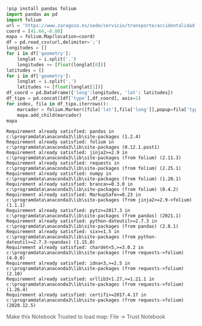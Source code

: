 ```python
!pip install pandas folium
import pandas as pd
import folium
url = 'https://www.zaragoza.es/sede/servicio/transporte/accidentalidad-trafico/accidente.csv?rows=20'
coord = [41.64,-0.88]
mapa = folium.Map(location=coord)
df = pd.read_csv(url,delimiter=';')
longitudes = []
for i in df['geometry']:
    longlat = i.split(',')
    longitudes += [float(longlat[0])]
latitudes = []
for i in df['geometry']:
    longlat = i.split(',')
    latitudes += [float(longlat[1])]
df_coord = pd.DataFrame({'long':longitudes, 'lat': latitudes})
df_tipo = pd.concat([df['type'],df_coord], axis=1)
for index, fila in df_tipo.iterrows():
    marcador = folium.Marker([fila['lat'],fila['long']],popup=fila['type'])
    mapa.add_child(marcador)
mapa
```

    Requirement already satisfied: pandas in c:\programdata\anaconda3\lib\site-packages (1.2.4)
    Requirement already satisfied: folium in c:\programdata\anaconda3\lib\site-packages (0.12.1.post1)
    Requirement already satisfied: jinja2>=2.9 in c:\programdata\anaconda3\lib\site-packages (from folium) (2.11.3)
    Requirement already satisfied: requests in c:\programdata\anaconda3\lib\site-packages (from folium) (2.25.1)
    Requirement already satisfied: numpy in c:\programdata\anaconda3\lib\site-packages (from folium) (1.20.1)
    Requirement already satisfied: branca>=0.3.0 in c:\programdata\anaconda3\lib\site-packages (from folium) (0.4.2)
    Requirement already satisfied: MarkupSafe>=0.23 in c:\programdata\anaconda3\lib\site-packages (from jinja2>=2.9->folium) (1.1.1)
    Requirement already satisfied: pytz>=2017.3 in c:\programdata\anaconda3\lib\site-packages (from pandas) (2021.1)
    Requirement already satisfied: python-dateutil>=2.7.3 in c:\programdata\anaconda3\lib\site-packages (from pandas) (2.8.1)
    Requirement already satisfied: six>=1.5 in c:\programdata\anaconda3\lib\site-packages (from python-dateutil>=2.7.3->pandas) (1.15.0)
    Requirement already satisfied: chardet<5,>=3.0.2 in c:\programdata\anaconda3\lib\site-packages (from requests->folium) (4.0.0)
    Requirement already satisfied: idna<3,>=2.5 in c:\programdata\anaconda3\lib\site-packages (from requests->folium) (2.10)
    Requirement already satisfied: urllib3<1.27,>=1.21.1 in c:\programdata\anaconda3\lib\site-packages (from requests->folium) (1.26.4)
    Requirement already satisfied: certifi>=2017.4.17 in c:\programdata\anaconda3\lib\site-packages (from requests->folium) (2020.12.5)
    




<div style="width:100%;"><div style="position:relative;width:100%;height:0;padding-bottom:60%;"><span style="color:#565656">Make this Notebook Trusted to load map: File -> Trust Notebook</span><iframe src="about:blank" style="position:absolute;width:100%;height:100%;left:0;top:0;border:none !important;" data-html=%3C%21DOCTYPE%20html%3E%0A%3Chead%3E%20%20%20%20%0A%20%20%20%20%3Cmeta%20http-equiv%3D%22content-type%22%20content%3D%22text/html%3B%20charset%3DUTF-8%22%20/%3E%0A%20%20%20%20%0A%20%20%20%20%20%20%20%20%3Cscript%3E%0A%20%20%20%20%20%20%20%20%20%20%20%20L_NO_TOUCH%20%3D%20false%3B%0A%20%20%20%20%20%20%20%20%20%20%20%20L_DISABLE_3D%20%3D%20false%3B%0A%20%20%20%20%20%20%20%20%3C/script%3E%0A%20%20%20%20%0A%20%20%20%20%3Cstyle%3Ehtml%2C%20body%20%7Bwidth%3A%20100%25%3Bheight%3A%20100%25%3Bmargin%3A%200%3Bpadding%3A%200%3B%7D%3C/style%3E%0A%20%20%20%20%3Cstyle%3E%23map%20%7Bposition%3Aabsolute%3Btop%3A0%3Bbottom%3A0%3Bright%3A0%3Bleft%3A0%3B%7D%3C/style%3E%0A%20%20%20%20%3Cscript%20src%3D%22https%3A//cdn.jsdelivr.net/npm/leaflet%401.6.0/dist/leaflet.js%22%3E%3C/script%3E%0A%20%20%20%20%3Cscript%20src%3D%22https%3A//code.jquery.com/jquery-1.12.4.min.js%22%3E%3C/script%3E%0A%20%20%20%20%3Cscript%20src%3D%22https%3A//maxcdn.bootstrapcdn.com/bootstrap/3.2.0/js/bootstrap.min.js%22%3E%3C/script%3E%0A%20%20%20%20%3Cscript%20src%3D%22https%3A//cdnjs.cloudflare.com/ajax/libs/Leaflet.awesome-markers/2.0.2/leaflet.awesome-markers.js%22%3E%3C/script%3E%0A%20%20%20%20%3Clink%20rel%3D%22stylesheet%22%20href%3D%22https%3A//cdn.jsdelivr.net/npm/leaflet%401.6.0/dist/leaflet.css%22/%3E%0A%20%20%20%20%3Clink%20rel%3D%22stylesheet%22%20href%3D%22https%3A//maxcdn.bootstrapcdn.com/bootstrap/3.2.0/css/bootstrap.min.css%22/%3E%0A%20%20%20%20%3Clink%20rel%3D%22stylesheet%22%20href%3D%22https%3A//maxcdn.bootstrapcdn.com/bootstrap/3.2.0/css/bootstrap-theme.min.css%22/%3E%0A%20%20%20%20%3Clink%20rel%3D%22stylesheet%22%20href%3D%22https%3A//maxcdn.bootstrapcdn.com/font-awesome/4.6.3/css/font-awesome.min.css%22/%3E%0A%20%20%20%20%3Clink%20rel%3D%22stylesheet%22%20href%3D%22https%3A//cdnjs.cloudflare.com/ajax/libs/Leaflet.awesome-markers/2.0.2/leaflet.awesome-markers.css%22/%3E%0A%20%20%20%20%3Clink%20rel%3D%22stylesheet%22%20href%3D%22https%3A//cdn.jsdelivr.net/gh/python-visualization/folium/folium/templates/leaflet.awesome.rotate.min.css%22/%3E%0A%20%20%20%20%0A%20%20%20%20%20%20%20%20%20%20%20%20%3Cmeta%20name%3D%22viewport%22%20content%3D%22width%3Ddevice-width%2C%0A%20%20%20%20%20%20%20%20%20%20%20%20%20%20%20%20initial-scale%3D1.0%2C%20maximum-scale%3D1.0%2C%20user-scalable%3Dno%22%20/%3E%0A%20%20%20%20%20%20%20%20%20%20%20%20%3Cstyle%3E%0A%20%20%20%20%20%20%20%20%20%20%20%20%20%20%20%20%23map_91e848922f634af7a40188db5fa50bf7%20%7B%0A%20%20%20%20%20%20%20%20%20%20%20%20%20%20%20%20%20%20%20%20position%3A%20relative%3B%0A%20%20%20%20%20%20%20%20%20%20%20%20%20%20%20%20%20%20%20%20width%3A%20100.0%25%3B%0A%20%20%20%20%20%20%20%20%20%20%20%20%20%20%20%20%20%20%20%20height%3A%20100.0%25%3B%0A%20%20%20%20%20%20%20%20%20%20%20%20%20%20%20%20%20%20%20%20left%3A%200.0%25%3B%0A%20%20%20%20%20%20%20%20%20%20%20%20%20%20%20%20%20%20%20%20top%3A%200.0%25%3B%0A%20%20%20%20%20%20%20%20%20%20%20%20%20%20%20%20%7D%0A%20%20%20%20%20%20%20%20%20%20%20%20%3C/style%3E%0A%20%20%20%20%20%20%20%20%0A%3C/head%3E%0A%3Cbody%3E%20%20%20%20%0A%20%20%20%20%0A%20%20%20%20%20%20%20%20%20%20%20%20%3Cdiv%20class%3D%22folium-map%22%20id%3D%22map_91e848922f634af7a40188db5fa50bf7%22%20%3E%3C/div%3E%0A%20%20%20%20%20%20%20%20%0A%3C/body%3E%0A%3Cscript%3E%20%20%20%20%0A%20%20%20%20%0A%20%20%20%20%20%20%20%20%20%20%20%20var%20map_91e848922f634af7a40188db5fa50bf7%20%3D%20L.map%28%0A%20%20%20%20%20%20%20%20%20%20%20%20%20%20%20%20%22map_91e848922f634af7a40188db5fa50bf7%22%2C%0A%20%20%20%20%20%20%20%20%20%20%20%20%20%20%20%20%7B%0A%20%20%20%20%20%20%20%20%20%20%20%20%20%20%20%20%20%20%20%20center%3A%20%5B41.64%2C%20-0.88%5D%2C%0A%20%20%20%20%20%20%20%20%20%20%20%20%20%20%20%20%20%20%20%20crs%3A%20L.CRS.EPSG3857%2C%0A%20%20%20%20%20%20%20%20%20%20%20%20%20%20%20%20%20%20%20%20zoom%3A%2010%2C%0A%20%20%20%20%20%20%20%20%20%20%20%20%20%20%20%20%20%20%20%20zoomControl%3A%20true%2C%0A%20%20%20%20%20%20%20%20%20%20%20%20%20%20%20%20%20%20%20%20preferCanvas%3A%20false%2C%0A%20%20%20%20%20%20%20%20%20%20%20%20%20%20%20%20%7D%0A%20%20%20%20%20%20%20%20%20%20%20%20%29%3B%0A%0A%20%20%20%20%20%20%20%20%20%20%20%20%0A%0A%20%20%20%20%20%20%20%20%0A%20%20%20%20%0A%20%20%20%20%20%20%20%20%20%20%20%20var%20tile_layer_f54efdfd838d4fe7a84e45ddfca22792%20%3D%20L.tileLayer%28%0A%20%20%20%20%20%20%20%20%20%20%20%20%20%20%20%20%22https%3A//%7Bs%7D.tile.openstreetmap.org/%7Bz%7D/%7Bx%7D/%7By%7D.png%22%2C%0A%20%20%20%20%20%20%20%20%20%20%20%20%20%20%20%20%7B%22attribution%22%3A%20%22Data%20by%20%5Cu0026copy%3B%20%5Cu003ca%20href%3D%5C%22http%3A//openstreetmap.org%5C%22%5Cu003eOpenStreetMap%5Cu003c/a%5Cu003e%2C%20under%20%5Cu003ca%20href%3D%5C%22http%3A//www.openstreetmap.org/copyright%5C%22%5Cu003eODbL%5Cu003c/a%5Cu003e.%22%2C%20%22detectRetina%22%3A%20false%2C%20%22maxNativeZoom%22%3A%2018%2C%20%22maxZoom%22%3A%2018%2C%20%22minZoom%22%3A%200%2C%20%22noWrap%22%3A%20false%2C%20%22opacity%22%3A%201%2C%20%22subdomains%22%3A%20%22abc%22%2C%20%22tms%22%3A%20false%7D%0A%20%20%20%20%20%20%20%20%20%20%20%20%29.addTo%28map_91e848922f634af7a40188db5fa50bf7%29%3B%0A%20%20%20%20%20%20%20%20%0A%20%20%20%20%0A%20%20%20%20%20%20%20%20%20%20%20%20var%20marker_e5633402616b4698abfb38c65595ad59%20%3D%20L.marker%28%0A%20%20%20%20%20%20%20%20%20%20%20%20%20%20%20%20%5B41.649027473051156%2C%20-0.8818527060979306%5D%2C%0A%20%20%20%20%20%20%20%20%20%20%20%20%20%20%20%20%7B%7D%0A%20%20%20%20%20%20%20%20%20%20%20%20%29.addTo%28map_91e848922f634af7a40188db5fa50bf7%29%3B%0A%20%20%20%20%20%20%20%20%0A%20%20%20%20%0A%20%20%20%20%20%20%20%20var%20popup_47ebbf869d514b949b06c44a34498d9a%20%3D%20L.popup%28%7B%22maxWidth%22%3A%20%22100%25%22%7D%29%3B%0A%0A%20%20%20%20%20%20%20%20%0A%20%20%20%20%20%20%20%20%20%20%20%20var%20html_54efefda17914643b4fe60ab02b624f6%20%3D%20%24%28%60%3Cdiv%20id%3D%22html_54efefda17914643b4fe60ab02b624f6%22%20style%3D%22width%3A%20100.0%25%3B%20height%3A%20100.0%25%3B%22%3ESALIDA%20CALZADA%3C/div%3E%60%29%5B0%5D%3B%0A%20%20%20%20%20%20%20%20%20%20%20%20popup_47ebbf869d514b949b06c44a34498d9a.setContent%28html_54efefda17914643b4fe60ab02b624f6%29%3B%0A%20%20%20%20%20%20%20%20%0A%0A%20%20%20%20%20%20%20%20marker_e5633402616b4698abfb38c65595ad59.bindPopup%28popup_47ebbf869d514b949b06c44a34498d9a%29%0A%20%20%20%20%20%20%20%20%3B%0A%0A%20%20%20%20%20%20%20%20%0A%20%20%20%20%0A%20%20%20%20%0A%20%20%20%20%20%20%20%20%20%20%20%20var%20marker_e951f181d96149d49595eceba583b9a3%20%3D%20L.marker%28%0A%20%20%20%20%20%20%20%20%20%20%20%20%20%20%20%20%5B41.661585829868585%2C%20-0.8645810716721081%5D%2C%0A%20%20%20%20%20%20%20%20%20%20%20%20%20%20%20%20%7B%7D%0A%20%20%20%20%20%20%20%20%20%20%20%20%29.addTo%28map_91e848922f634af7a40188db5fa50bf7%29%3B%0A%20%20%20%20%20%20%20%20%0A%20%20%20%20%0A%20%20%20%20%20%20%20%20var%20popup_58f2024273094e29addcd453d8d4b5ae%20%3D%20L.popup%28%7B%22maxWidth%22%3A%20%22100%25%22%7D%29%3B%0A%0A%20%20%20%20%20%20%20%20%0A%20%20%20%20%20%20%20%20%20%20%20%20var%20html_79d0d96a6e1043db9eaefbbf44708000%20%3D%20%24%28%60%3Cdiv%20id%3D%22html_79d0d96a6e1043db9eaefbbf44708000%22%20style%3D%22width%3A%20100.0%25%3B%20height%3A%20100.0%25%3B%22%3ECOLISI%C3%93N%20ALCANCE%3C/div%3E%60%29%5B0%5D%3B%0A%20%20%20%20%20%20%20%20%20%20%20%20popup_58f2024273094e29addcd453d8d4b5ae.setContent%28html_79d0d96a6e1043db9eaefbbf44708000%29%3B%0A%20%20%20%20%20%20%20%20%0A%0A%20%20%20%20%20%20%20%20marker_e951f181d96149d49595eceba583b9a3.bindPopup%28popup_58f2024273094e29addcd453d8d4b5ae%29%0A%20%20%20%20%20%20%20%20%3B%0A%0A%20%20%20%20%20%20%20%20%0A%20%20%20%20%0A%20%20%20%20%0A%20%20%20%20%20%20%20%20%20%20%20%20var%20marker_b6fd02f6285a471199fc725669a80e08%20%3D%20L.marker%28%0A%20%20%20%20%20%20%20%20%20%20%20%20%20%20%20%20%5B41.666992622958105%2C%20-0.887776415002892%5D%2C%0A%20%20%20%20%20%20%20%20%20%20%20%20%20%20%20%20%7B%7D%0A%20%20%20%20%20%20%20%20%20%20%20%20%29.addTo%28map_91e848922f634af7a40188db5fa50bf7%29%3B%0A%20%20%20%20%20%20%20%20%0A%20%20%20%20%0A%20%20%20%20%20%20%20%20var%20popup_53b3df04b968424aa2bc4ef13f68f7ad%20%3D%20L.popup%28%7B%22maxWidth%22%3A%20%22100%25%22%7D%29%3B%0A%0A%20%20%20%20%20%20%20%20%0A%20%20%20%20%20%20%20%20%20%20%20%20var%20html_ef678632aadf4cfe88611359c2c5d3d9%20%3D%20%24%28%60%3Cdiv%20id%3D%22html_ef678632aadf4cfe88611359c2c5d3d9%22%20style%3D%22width%3A%20100.0%25%3B%20height%3A%20100.0%25%3B%22%3ECOLISI%C3%93N%20ALCANCE%3C/div%3E%60%29%5B0%5D%3B%0A%20%20%20%20%20%20%20%20%20%20%20%20popup_53b3df04b968424aa2bc4ef13f68f7ad.setContent%28html_ef678632aadf4cfe88611359c2c5d3d9%29%3B%0A%20%20%20%20%20%20%20%20%0A%0A%20%20%20%20%20%20%20%20marker_b6fd02f6285a471199fc725669a80e08.bindPopup%28popup_53b3df04b968424aa2bc4ef13f68f7ad%29%0A%20%20%20%20%20%20%20%20%3B%0A%0A%20%20%20%20%20%20%20%20%0A%20%20%20%20%0A%20%20%20%20%0A%20%20%20%20%20%20%20%20%20%20%20%20var%20marker_b17dec21ff634c348925061e8a2e650e%20%3D%20L.marker%28%0A%20%20%20%20%20%20%20%20%20%20%20%20%20%20%20%20%5B41.62957498750602%2C%20-0.8825260453930127%5D%2C%0A%20%20%20%20%20%20%20%20%20%20%20%20%20%20%20%20%7B%7D%0A%20%20%20%20%20%20%20%20%20%20%20%20%29.addTo%28map_91e848922f634af7a40188db5fa50bf7%29%3B%0A%20%20%20%20%20%20%20%20%0A%20%20%20%20%0A%20%20%20%20%20%20%20%20var%20popup_f00a8cc9cb3b45a9a3b884064fce35d3%20%3D%20L.popup%28%7B%22maxWidth%22%3A%20%22100%25%22%7D%29%3B%0A%0A%20%20%20%20%20%20%20%20%0A%20%20%20%20%20%20%20%20%20%20%20%20var%20html_f3e55bcf8a5d4569a47be9c31361988b%20%3D%20%24%28%60%3Cdiv%20id%3D%22html_f3e55bcf8a5d4569a47be9c31361988b%22%20style%3D%22width%3A%20100.0%25%3B%20height%3A%20100.0%25%3B%22%3ECOLIS%20FRONTOLATERAL%3C/div%3E%60%29%5B0%5D%3B%0A%20%20%20%20%20%20%20%20%20%20%20%20popup_f00a8cc9cb3b45a9a3b884064fce35d3.setContent%28html_f3e55bcf8a5d4569a47be9c31361988b%29%3B%0A%20%20%20%20%20%20%20%20%0A%0A%20%20%20%20%20%20%20%20marker_b17dec21ff634c348925061e8a2e650e.bindPopup%28popup_f00a8cc9cb3b45a9a3b884064fce35d3%29%0A%20%20%20%20%20%20%20%20%3B%0A%0A%20%20%20%20%20%20%20%20%0A%20%20%20%20%0A%20%20%20%20%0A%20%20%20%20%20%20%20%20%20%20%20%20var%20marker_7081a445e2974abea4562637bd5d827d%20%3D%20L.marker%28%0A%20%20%20%20%20%20%20%20%20%20%20%20%20%20%20%20%5B41.6562121210704%2C%20-0.908314757720389%5D%2C%0A%20%20%20%20%20%20%20%20%20%20%20%20%20%20%20%20%7B%7D%0A%20%20%20%20%20%20%20%20%20%20%20%20%29.addTo%28map_91e848922f634af7a40188db5fa50bf7%29%3B%0A%20%20%20%20%20%20%20%20%0A%20%20%20%20%0A%20%20%20%20%20%20%20%20var%20popup_2ff38ccca5d141b8849ef907249e3841%20%3D%20L.popup%28%7B%22maxWidth%22%3A%20%22100%25%22%7D%29%3B%0A%0A%20%20%20%20%20%20%20%20%0A%20%20%20%20%20%20%20%20%20%20%20%20var%20html_2a329beef220437996191d84a71c12f4%20%3D%20%24%28%60%3Cdiv%20id%3D%22html_2a329beef220437996191d84a71c12f4%22%20style%3D%22width%3A%20100.0%25%3B%20height%3A%20100.0%25%3B%22%3ESALIDA%20CALZADA%3C/div%3E%60%29%5B0%5D%3B%0A%20%20%20%20%20%20%20%20%20%20%20%20popup_2ff38ccca5d141b8849ef907249e3841.setContent%28html_2a329beef220437996191d84a71c12f4%29%3B%0A%20%20%20%20%20%20%20%20%0A%0A%20%20%20%20%20%20%20%20marker_7081a445e2974abea4562637bd5d827d.bindPopup%28popup_2ff38ccca5d141b8849ef907249e3841%29%0A%20%20%20%20%20%20%20%20%3B%0A%0A%20%20%20%20%20%20%20%20%0A%20%20%20%20%0A%20%20%20%20%0A%20%20%20%20%20%20%20%20%20%20%20%20var%20marker_6dba2d660c684d3eb81055e470173b17%20%3D%20L.marker%28%0A%20%20%20%20%20%20%20%20%20%20%20%20%20%20%20%20%5B41.65949772773082%2C%20-0.8691088511672924%5D%2C%0A%20%20%20%20%20%20%20%20%20%20%20%20%20%20%20%20%7B%7D%0A%20%20%20%20%20%20%20%20%20%20%20%20%29.addTo%28map_91e848922f634af7a40188db5fa50bf7%29%3B%0A%20%20%20%20%20%20%20%20%0A%20%20%20%20%0A%20%20%20%20%20%20%20%20var%20popup_369d862f075147eda8458c2a04f284ab%20%3D%20L.popup%28%7B%22maxWidth%22%3A%20%22100%25%22%7D%29%3B%0A%0A%20%20%20%20%20%20%20%20%0A%20%20%20%20%20%20%20%20%20%20%20%20var%20html_179ed2bfaa864b16ab97b197107bf90e%20%3D%20%24%28%60%3Cdiv%20id%3D%22html_179ed2bfaa864b16ab97b197107bf90e%22%20style%3D%22width%3A%20100.0%25%3B%20height%3A%20100.0%25%3B%22%3EOTRAS%3C/div%3E%60%29%5B0%5D%3B%0A%20%20%20%20%20%20%20%20%20%20%20%20popup_369d862f075147eda8458c2a04f284ab.setContent%28html_179ed2bfaa864b16ab97b197107bf90e%29%3B%0A%20%20%20%20%20%20%20%20%0A%0A%20%20%20%20%20%20%20%20marker_6dba2d660c684d3eb81055e470173b17.bindPopup%28popup_369d862f075147eda8458c2a04f284ab%29%0A%20%20%20%20%20%20%20%20%3B%0A%0A%20%20%20%20%20%20%20%20%0A%20%20%20%20%0A%20%20%20%20%0A%20%20%20%20%20%20%20%20%20%20%20%20var%20marker_9ba8423e86844bce9cfd8c3a8cb284de%20%3D%20L.marker%28%0A%20%20%20%20%20%20%20%20%20%20%20%20%20%20%20%20%5B41.633353667694024%2C%20-0.8880337913721866%5D%2C%0A%20%20%20%20%20%20%20%20%20%20%20%20%20%20%20%20%7B%7D%0A%20%20%20%20%20%20%20%20%20%20%20%20%29.addTo%28map_91e848922f634af7a40188db5fa50bf7%29%3B%0A%20%20%20%20%20%20%20%20%0A%20%20%20%20%0A%20%20%20%20%20%20%20%20var%20popup_f68aa7591f2c4b239c0438447ce1e621%20%3D%20L.popup%28%7B%22maxWidth%22%3A%20%22100%25%22%7D%29%3B%0A%0A%20%20%20%20%20%20%20%20%0A%20%20%20%20%20%20%20%20%20%20%20%20var%20html_a894b9e49645403983cf8bfac1347ef4%20%3D%20%24%28%60%3Cdiv%20id%3D%22html_a894b9e49645403983cf8bfac1347ef4%22%20style%3D%22width%3A%20100.0%25%3B%20height%3A%20100.0%25%3B%22%3EATROPELLO%3C/div%3E%60%29%5B0%5D%3B%0A%20%20%20%20%20%20%20%20%20%20%20%20popup_f68aa7591f2c4b239c0438447ce1e621.setContent%28html_a894b9e49645403983cf8bfac1347ef4%29%3B%0A%20%20%20%20%20%20%20%20%0A%0A%20%20%20%20%20%20%20%20marker_9ba8423e86844bce9cfd8c3a8cb284de.bindPopup%28popup_f68aa7591f2c4b239c0438447ce1e621%29%0A%20%20%20%20%20%20%20%20%3B%0A%0A%20%20%20%20%20%20%20%20%0A%20%20%20%20%0A%20%20%20%20%0A%20%20%20%20%20%20%20%20%20%20%20%20var%20marker_0ae9c4a4fa2d4bd9986be257f1287ad7%20%3D%20L.marker%28%0A%20%20%20%20%20%20%20%20%20%20%20%20%20%20%20%20%5B41.6390382112928%2C%20-0.8708838775078237%5D%2C%0A%20%20%20%20%20%20%20%20%20%20%20%20%20%20%20%20%7B%7D%0A%20%20%20%20%20%20%20%20%20%20%20%20%29.addTo%28map_91e848922f634af7a40188db5fa50bf7%29%3B%0A%20%20%20%20%20%20%20%20%0A%20%20%20%20%0A%20%20%20%20%20%20%20%20var%20popup_c968cb4bc25c4a88afa036fd0ca84baf%20%3D%20L.popup%28%7B%22maxWidth%22%3A%20%22100%25%22%7D%29%3B%0A%0A%20%20%20%20%20%20%20%20%0A%20%20%20%20%20%20%20%20%20%20%20%20var%20html_22ae308b069e41cf87b9db60af447c55%20%3D%20%24%28%60%3Cdiv%20id%3D%22html_22ae308b069e41cf87b9db60af447c55%22%20style%3D%22width%3A%20100.0%25%3B%20height%3A%20100.0%25%3B%22%3ECAIDA%20SOBRE%20CALZADA%3C/div%3E%60%29%5B0%5D%3B%0A%20%20%20%20%20%20%20%20%20%20%20%20popup_c968cb4bc25c4a88afa036fd0ca84baf.setContent%28html_22ae308b069e41cf87b9db60af447c55%29%3B%0A%20%20%20%20%20%20%20%20%0A%0A%20%20%20%20%20%20%20%20marker_0ae9c4a4fa2d4bd9986be257f1287ad7.bindPopup%28popup_c968cb4bc25c4a88afa036fd0ca84baf%29%0A%20%20%20%20%20%20%20%20%3B%0A%0A%20%20%20%20%20%20%20%20%0A%20%20%20%20%0A%20%20%20%20%0A%20%20%20%20%20%20%20%20%20%20%20%20var%20marker_e4a12a719cb94dc9a9277a7d13901c17%20%3D%20L.marker%28%0A%20%20%20%20%20%20%20%20%20%20%20%20%20%20%20%20%5B41.64083344974765%2C%20-0.8970649943808023%5D%2C%0A%20%20%20%20%20%20%20%20%20%20%20%20%20%20%20%20%7B%7D%0A%20%20%20%20%20%20%20%20%20%20%20%20%29.addTo%28map_91e848922f634af7a40188db5fa50bf7%29%3B%0A%20%20%20%20%20%20%20%20%0A%20%20%20%20%0A%20%20%20%20%20%20%20%20var%20popup_b885138349524ad99db069a473f40e30%20%3D%20L.popup%28%7B%22maxWidth%22%3A%20%22100%25%22%7D%29%3B%0A%0A%20%20%20%20%20%20%20%20%0A%20%20%20%20%20%20%20%20%20%20%20%20var%20html_b6482c3a199d47edbbdb976053b37054%20%3D%20%24%28%60%3Cdiv%20id%3D%22html_b6482c3a199d47edbbdb976053b37054%22%20style%3D%22width%3A%20100.0%25%3B%20height%3A%20100.0%25%3B%22%3ECOLIS.%20MARCHA%20ATR%C3%81S%3C/div%3E%60%29%5B0%5D%3B%0A%20%20%20%20%20%20%20%20%20%20%20%20popup_b885138349524ad99db069a473f40e30.setContent%28html_b6482c3a199d47edbbdb976053b37054%29%3B%0A%20%20%20%20%20%20%20%20%0A%0A%20%20%20%20%20%20%20%20marker_e4a12a719cb94dc9a9277a7d13901c17.bindPopup%28popup_b885138349524ad99db069a473f40e30%29%0A%20%20%20%20%20%20%20%20%3B%0A%0A%20%20%20%20%20%20%20%20%0A%20%20%20%20%0A%20%20%20%20%0A%20%20%20%20%20%20%20%20%20%20%20%20var%20marker_fe8094c58daa41aeb91d787ecfc00cb6%20%3D%20L.marker%28%0A%20%20%20%20%20%20%20%20%20%20%20%20%20%20%20%20%5B41.64904657717317%2C%20-0.8718525605769747%5D%2C%0A%20%20%20%20%20%20%20%20%20%20%20%20%20%20%20%20%7B%7D%0A%20%20%20%20%20%20%20%20%20%20%20%20%29.addTo%28map_91e848922f634af7a40188db5fa50bf7%29%3B%0A%20%20%20%20%20%20%20%20%0A%20%20%20%20%0A%20%20%20%20%20%20%20%20var%20popup_82c85a83ec134e5fb06013506dd31c6f%20%3D%20L.popup%28%7B%22maxWidth%22%3A%20%22100%25%22%7D%29%3B%0A%0A%20%20%20%20%20%20%20%20%0A%20%20%20%20%20%20%20%20%20%20%20%20var%20html_349ef5d91e8f40848c5594800217deac%20%3D%20%24%28%60%3Cdiv%20id%3D%22html_349ef5d91e8f40848c5594800217deac%22%20style%3D%22width%3A%20100.0%25%3B%20height%3A%20100.0%25%3B%22%3ECOLISI%C3%93N%20LATERAL%3C/div%3E%60%29%5B0%5D%3B%0A%20%20%20%20%20%20%20%20%20%20%20%20popup_82c85a83ec134e5fb06013506dd31c6f.setContent%28html_349ef5d91e8f40848c5594800217deac%29%3B%0A%20%20%20%20%20%20%20%20%0A%0A%20%20%20%20%20%20%20%20marker_fe8094c58daa41aeb91d787ecfc00cb6.bindPopup%28popup_82c85a83ec134e5fb06013506dd31c6f%29%0A%20%20%20%20%20%20%20%20%3B%0A%0A%20%20%20%20%20%20%20%20%0A%20%20%20%20%0A%20%20%20%20%0A%20%20%20%20%20%20%20%20%20%20%20%20var%20marker_1b454118210e41a38112ba60d95704cd%20%3D%20L.marker%28%0A%20%20%20%20%20%20%20%20%20%20%20%20%20%20%20%20%5B41.64322365075108%2C%20-0.8964627561577849%5D%2C%0A%20%20%20%20%20%20%20%20%20%20%20%20%20%20%20%20%7B%7D%0A%20%20%20%20%20%20%20%20%20%20%20%20%29.addTo%28map_91e848922f634af7a40188db5fa50bf7%29%3B%0A%20%20%20%20%20%20%20%20%0A%20%20%20%20%0A%20%20%20%20%20%20%20%20var%20popup_760c8e3a04eb49f1aab8045ad0fa28dc%20%3D%20L.popup%28%7B%22maxWidth%22%3A%20%22100%25%22%7D%29%3B%0A%0A%20%20%20%20%20%20%20%20%0A%20%20%20%20%20%20%20%20%20%20%20%20var%20html_6da6488da2ec4ed98ff7ff50a0add431%20%3D%20%24%28%60%3Cdiv%20id%3D%22html_6da6488da2ec4ed98ff7ff50a0add431%22%20style%3D%22width%3A%20100.0%25%3B%20height%3A%20100.0%25%3B%22%3EOTRAS%3C/div%3E%60%29%5B0%5D%3B%0A%20%20%20%20%20%20%20%20%20%20%20%20popup_760c8e3a04eb49f1aab8045ad0fa28dc.setContent%28html_6da6488da2ec4ed98ff7ff50a0add431%29%3B%0A%20%20%20%20%20%20%20%20%0A%0A%20%20%20%20%20%20%20%20marker_1b454118210e41a38112ba60d95704cd.bindPopup%28popup_760c8e3a04eb49f1aab8045ad0fa28dc%29%0A%20%20%20%20%20%20%20%20%3B%0A%0A%20%20%20%20%20%20%20%20%0A%20%20%20%20%0A%20%20%20%20%0A%20%20%20%20%20%20%20%20%20%20%20%20var%20marker_2982b7780ec749328691a85326826376%20%3D%20L.marker%28%0A%20%20%20%20%20%20%20%20%20%20%20%20%20%20%20%20%5B41.68753087470739%2C%20-0.8778095796207178%5D%2C%0A%20%20%20%20%20%20%20%20%20%20%20%20%20%20%20%20%7B%7D%0A%20%20%20%20%20%20%20%20%20%20%20%20%29.addTo%28map_91e848922f634af7a40188db5fa50bf7%29%3B%0A%20%20%20%20%20%20%20%20%0A%20%20%20%20%0A%20%20%20%20%20%20%20%20var%20popup_b6bb06af6cb2488f94ae0f8dc7bfa476%20%3D%20L.popup%28%7B%22maxWidth%22%3A%20%22100%25%22%7D%29%3B%0A%0A%20%20%20%20%20%20%20%20%0A%20%20%20%20%20%20%20%20%20%20%20%20var%20html_ee6fdbc4fdd840b48aa2522b6259671f%20%3D%20%24%28%60%3Cdiv%20id%3D%22html_ee6fdbc4fdd840b48aa2522b6259671f%22%20style%3D%22width%3A%20100.0%25%3B%20height%3A%20100.0%25%3B%22%3ECOLISI%C3%93N%20ALCANCE%3C/div%3E%60%29%5B0%5D%3B%0A%20%20%20%20%20%20%20%20%20%20%20%20popup_b6bb06af6cb2488f94ae0f8dc7bfa476.setContent%28html_ee6fdbc4fdd840b48aa2522b6259671f%29%3B%0A%20%20%20%20%20%20%20%20%0A%0A%20%20%20%20%20%20%20%20marker_2982b7780ec749328691a85326826376.bindPopup%28popup_b6bb06af6cb2488f94ae0f8dc7bfa476%29%0A%20%20%20%20%20%20%20%20%3B%0A%0A%20%20%20%20%20%20%20%20%0A%20%20%20%20%0A%20%20%20%20%0A%20%20%20%20%20%20%20%20%20%20%20%20var%20marker_7a7a5ae8f616480a9d4d3ccef0ae0ab3%20%3D%20L.marker%28%0A%20%20%20%20%20%20%20%20%20%20%20%20%20%20%20%20%5B41.661646612715046%2C%20-0.8812157329722801%5D%2C%0A%20%20%20%20%20%20%20%20%20%20%20%20%20%20%20%20%7B%7D%0A%20%20%20%20%20%20%20%20%20%20%20%20%29.addTo%28map_91e848922f634af7a40188db5fa50bf7%29%3B%0A%20%20%20%20%20%20%20%20%0A%20%20%20%20%0A%20%20%20%20%20%20%20%20var%20popup_1b651eb4f73d415e8741041cd191c374%20%3D%20L.popup%28%7B%22maxWidth%22%3A%20%22100%25%22%7D%29%3B%0A%0A%20%20%20%20%20%20%20%20%0A%20%20%20%20%20%20%20%20%20%20%20%20var%20html_25faedbd2e3c4a3c83aa0dfa8ea0a9f6%20%3D%20%24%28%60%3Cdiv%20id%3D%22html_25faedbd2e3c4a3c83aa0dfa8ea0a9f6%22%20style%3D%22width%3A%20100.0%25%3B%20height%3A%20100.0%25%3B%22%3ESALIDA%20CALZADA%3C/div%3E%60%29%5B0%5D%3B%0A%20%20%20%20%20%20%20%20%20%20%20%20popup_1b651eb4f73d415e8741041cd191c374.setContent%28html_25faedbd2e3c4a3c83aa0dfa8ea0a9f6%29%3B%0A%20%20%20%20%20%20%20%20%0A%0A%20%20%20%20%20%20%20%20marker_7a7a5ae8f616480a9d4d3ccef0ae0ab3.bindPopup%28popup_1b651eb4f73d415e8741041cd191c374%29%0A%20%20%20%20%20%20%20%20%3B%0A%0A%20%20%20%20%20%20%20%20%0A%20%20%20%20%0A%20%20%20%20%0A%20%20%20%20%20%20%20%20%20%20%20%20var%20marker_0e00b61d2136473c93a6205adcc1ed0f%20%3D%20L.marker%28%0A%20%20%20%20%20%20%20%20%20%20%20%20%20%20%20%20%5B41.6454384961757%2C%20-0.8762000299022707%5D%2C%0A%20%20%20%20%20%20%20%20%20%20%20%20%20%20%20%20%7B%7D%0A%20%20%20%20%20%20%20%20%20%20%20%20%29.addTo%28map_91e848922f634af7a40188db5fa50bf7%29%3B%0A%20%20%20%20%20%20%20%20%0A%20%20%20%20%0A%20%20%20%20%20%20%20%20var%20popup_210d3b1bfb0e4ae6800e84a5276dbda1%20%3D%20L.popup%28%7B%22maxWidth%22%3A%20%22100%25%22%7D%29%3B%0A%0A%20%20%20%20%20%20%20%20%0A%20%20%20%20%20%20%20%20%20%20%20%20var%20html_0e3f3635ed82445c92263b0b57c0192e%20%3D%20%24%28%60%3Cdiv%20id%3D%22html_0e3f3635ed82445c92263b0b57c0192e%22%20style%3D%22width%3A%20100.0%25%3B%20height%3A%20100.0%25%3B%22%3ECOLISI%C3%93N%20ALCANCE%3C/div%3E%60%29%5B0%5D%3B%0A%20%20%20%20%20%20%20%20%20%20%20%20popup_210d3b1bfb0e4ae6800e84a5276dbda1.setContent%28html_0e3f3635ed82445c92263b0b57c0192e%29%3B%0A%20%20%20%20%20%20%20%20%0A%0A%20%20%20%20%20%20%20%20marker_0e00b61d2136473c93a6205adcc1ed0f.bindPopup%28popup_210d3b1bfb0e4ae6800e84a5276dbda1%29%0A%20%20%20%20%20%20%20%20%3B%0A%0A%20%20%20%20%20%20%20%20%0A%20%20%20%20%0A%20%20%20%20%0A%20%20%20%20%20%20%20%20%20%20%20%20var%20marker_7be5094e82714098ad752c5bd308e43e%20%3D%20L.marker%28%0A%20%20%20%20%20%20%20%20%20%20%20%20%20%20%20%20%5B41.65543768899759%2C%20-0.9089013552408617%5D%2C%0A%20%20%20%20%20%20%20%20%20%20%20%20%20%20%20%20%7B%7D%0A%20%20%20%20%20%20%20%20%20%20%20%20%29.addTo%28map_91e848922f634af7a40188db5fa50bf7%29%3B%0A%20%20%20%20%20%20%20%20%0A%20%20%20%20%0A%20%20%20%20%20%20%20%20var%20popup_d69034adab2e472f91c1eb1006aad220%20%3D%20L.popup%28%7B%22maxWidth%22%3A%20%22100%25%22%7D%29%3B%0A%0A%20%20%20%20%20%20%20%20%0A%20%20%20%20%20%20%20%20%20%20%20%20var%20html_005d4c8ec5634865ad40cab556cc15d1%20%3D%20%24%28%60%3Cdiv%20id%3D%22html_005d4c8ec5634865ad40cab556cc15d1%22%20style%3D%22width%3A%20100.0%25%3B%20height%3A%20100.0%25%3B%22%3EATROPELLO%3C/div%3E%60%29%5B0%5D%3B%0A%20%20%20%20%20%20%20%20%20%20%20%20popup_d69034adab2e472f91c1eb1006aad220.setContent%28html_005d4c8ec5634865ad40cab556cc15d1%29%3B%0A%20%20%20%20%20%20%20%20%0A%0A%20%20%20%20%20%20%20%20marker_7be5094e82714098ad752c5bd308e43e.bindPopup%28popup_d69034adab2e472f91c1eb1006aad220%29%0A%20%20%20%20%20%20%20%20%3B%0A%0A%20%20%20%20%20%20%20%20%0A%20%20%20%20%0A%20%20%20%20%0A%20%20%20%20%20%20%20%20%20%20%20%20var%20marker_9d74eddddfcd431484aefe735db2b6b7%20%3D%20L.marker%28%0A%20%20%20%20%20%20%20%20%20%20%20%20%20%20%20%20%5B41.65180346604993%2C%20-0.9004729973337304%5D%2C%0A%20%20%20%20%20%20%20%20%20%20%20%20%20%20%20%20%7B%7D%0A%20%20%20%20%20%20%20%20%20%20%20%20%29.addTo%28map_91e848922f634af7a40188db5fa50bf7%29%3B%0A%20%20%20%20%20%20%20%20%0A%20%20%20%20%0A%20%20%20%20%20%20%20%20var%20popup_e3edecd4caf54fe2afad7fab7ad2a507%20%3D%20L.popup%28%7B%22maxWidth%22%3A%20%22100%25%22%7D%29%3B%0A%0A%20%20%20%20%20%20%20%20%0A%20%20%20%20%20%20%20%20%20%20%20%20var%20html_f9e43050e0bf4f51bc277148882d1333%20%3D%20%24%28%60%3Cdiv%20id%3D%22html_f9e43050e0bf4f51bc277148882d1333%22%20style%3D%22width%3A%20100.0%25%3B%20height%3A%20100.0%25%3B%22%3ECOLISI%C3%93N%20ALCANCE%3C/div%3E%60%29%5B0%5D%3B%0A%20%20%20%20%20%20%20%20%20%20%20%20popup_e3edecd4caf54fe2afad7fab7ad2a507.setContent%28html_f9e43050e0bf4f51bc277148882d1333%29%3B%0A%20%20%20%20%20%20%20%20%0A%0A%20%20%20%20%20%20%20%20marker_9d74eddddfcd431484aefe735db2b6b7.bindPopup%28popup_e3edecd4caf54fe2afad7fab7ad2a507%29%0A%20%20%20%20%20%20%20%20%3B%0A%0A%20%20%20%20%20%20%20%20%0A%20%20%20%20%0A%20%20%20%20%0A%20%20%20%20%20%20%20%20%20%20%20%20var%20marker_d822665ffb3a496b84fdf20c5d425209%20%3D%20L.marker%28%0A%20%20%20%20%20%20%20%20%20%20%20%20%20%20%20%20%5B41.65233828238132%2C%20-0.8917562993466011%5D%2C%0A%20%20%20%20%20%20%20%20%20%20%20%20%20%20%20%20%7B%7D%0A%20%20%20%20%20%20%20%20%20%20%20%20%29.addTo%28map_91e848922f634af7a40188db5fa50bf7%29%3B%0A%20%20%20%20%20%20%20%20%0A%20%20%20%20%0A%20%20%20%20%20%20%20%20var%20popup_06c41819000c4a4f836035ba91301b8c%20%3D%20L.popup%28%7B%22maxWidth%22%3A%20%22100%25%22%7D%29%3B%0A%0A%20%20%20%20%20%20%20%20%0A%20%20%20%20%20%20%20%20%20%20%20%20var%20html_4b9ab328dd4541d99a55498c55d163e3%20%3D%20%24%28%60%3Cdiv%20id%3D%22html_4b9ab328dd4541d99a55498c55d163e3%22%20style%3D%22width%3A%20100.0%25%3B%20height%3A%20100.0%25%3B%22%3ECOLISI%C3%93N%20ALCANCE%3C/div%3E%60%29%5B0%5D%3B%0A%20%20%20%20%20%20%20%20%20%20%20%20popup_06c41819000c4a4f836035ba91301b8c.setContent%28html_4b9ab328dd4541d99a55498c55d163e3%29%3B%0A%20%20%20%20%20%20%20%20%0A%0A%20%20%20%20%20%20%20%20marker_d822665ffb3a496b84fdf20c5d425209.bindPopup%28popup_06c41819000c4a4f836035ba91301b8c%29%0A%20%20%20%20%20%20%20%20%3B%0A%0A%20%20%20%20%20%20%20%20%0A%20%20%20%20%0A%20%20%20%20%0A%20%20%20%20%20%20%20%20%20%20%20%20var%20marker_e0b240a7db9b42aaa5270144c11327f6%20%3D%20L.marker%28%0A%20%20%20%20%20%20%20%20%20%20%20%20%20%20%20%20%5B41.65040494617356%2C%20-0.888856043735591%5D%2C%0A%20%20%20%20%20%20%20%20%20%20%20%20%20%20%20%20%7B%7D%0A%20%20%20%20%20%20%20%20%20%20%20%20%29.addTo%28map_91e848922f634af7a40188db5fa50bf7%29%3B%0A%20%20%20%20%20%20%20%20%0A%20%20%20%20%0A%20%20%20%20%20%20%20%20var%20popup_500e76c789ef4cd39483831839928977%20%3D%20L.popup%28%7B%22maxWidth%22%3A%20%22100%25%22%7D%29%3B%0A%0A%20%20%20%20%20%20%20%20%0A%20%20%20%20%20%20%20%20%20%20%20%20var%20html_e20cf14f649d40f191f6f69dcc006309%20%3D%20%24%28%60%3Cdiv%20id%3D%22html_e20cf14f649d40f191f6f69dcc006309%22%20style%3D%22width%3A%20100.0%25%3B%20height%3A%20100.0%25%3B%22%3ECOLISI%C3%93N%20ALCANCE%3C/div%3E%60%29%5B0%5D%3B%0A%20%20%20%20%20%20%20%20%20%20%20%20popup_500e76c789ef4cd39483831839928977.setContent%28html_e20cf14f649d40f191f6f69dcc006309%29%3B%0A%20%20%20%20%20%20%20%20%0A%0A%20%20%20%20%20%20%20%20marker_e0b240a7db9b42aaa5270144c11327f6.bindPopup%28popup_500e76c789ef4cd39483831839928977%29%0A%20%20%20%20%20%20%20%20%3B%0A%0A%20%20%20%20%20%20%20%20%0A%20%20%20%20%0A%20%20%20%20%0A%20%20%20%20%20%20%20%20%20%20%20%20var%20marker_b2b8cc427d9b4d3c953bb8a54fef4c74%20%3D%20L.marker%28%0A%20%20%20%20%20%20%20%20%20%20%20%20%20%20%20%20%5B41.645335650478316%2C%20-0.8629911318784169%5D%2C%0A%20%20%20%20%20%20%20%20%20%20%20%20%20%20%20%20%7B%7D%0A%20%20%20%20%20%20%20%20%20%20%20%20%29.addTo%28map_91e848922f634af7a40188db5fa50bf7%29%3B%0A%20%20%20%20%20%20%20%20%0A%20%20%20%20%0A%20%20%20%20%20%20%20%20var%20popup_d14e6c90e37c4e0b957829c5117ab446%20%3D%20L.popup%28%7B%22maxWidth%22%3A%20%22100%25%22%7D%29%3B%0A%0A%20%20%20%20%20%20%20%20%0A%20%20%20%20%20%20%20%20%20%20%20%20var%20html_e0c4f5f3a00149ffa293e13dd4038ba9%20%3D%20%24%28%60%3Cdiv%20id%3D%22html_e0c4f5f3a00149ffa293e13dd4038ba9%22%20style%3D%22width%3A%20100.0%25%3B%20height%3A%20100.0%25%3B%22%3ECOLISI%C3%93N%20ALCANCE%3C/div%3E%60%29%5B0%5D%3B%0A%20%20%20%20%20%20%20%20%20%20%20%20popup_d14e6c90e37c4e0b957829c5117ab446.setContent%28html_e0c4f5f3a00149ffa293e13dd4038ba9%29%3B%0A%20%20%20%20%20%20%20%20%0A%0A%20%20%20%20%20%20%20%20marker_b2b8cc427d9b4d3c953bb8a54fef4c74.bindPopup%28popup_d14e6c90e37c4e0b957829c5117ab446%29%0A%20%20%20%20%20%20%20%20%3B%0A%0A%20%20%20%20%20%20%20%20%0A%20%20%20%20%0A%20%20%20%20%0A%20%20%20%20%20%20%20%20%20%20%20%20var%20marker_4f313cc3b27043c49fc1f418a03afd5d%20%3D%20L.marker%28%0A%20%20%20%20%20%20%20%20%20%20%20%20%20%20%20%20%5B41.609992514227066%2C%20-0.8870207060655807%5D%2C%0A%20%20%20%20%20%20%20%20%20%20%20%20%20%20%20%20%7B%7D%0A%20%20%20%20%20%20%20%20%20%20%20%20%29.addTo%28map_91e848922f634af7a40188db5fa50bf7%29%3B%0A%20%20%20%20%20%20%20%20%0A%20%20%20%20%0A%20%20%20%20%20%20%20%20var%20popup_658937bbe29947e2816bb771d5b63ac6%20%3D%20L.popup%28%7B%22maxWidth%22%3A%20%22100%25%22%7D%29%3B%0A%0A%20%20%20%20%20%20%20%20%0A%20%20%20%20%20%20%20%20%20%20%20%20var%20html_f87adc78257442b4aad873416c82a1f3%20%3D%20%24%28%60%3Cdiv%20id%3D%22html_f87adc78257442b4aad873416c82a1f3%22%20style%3D%22width%3A%20100.0%25%3B%20height%3A%20100.0%25%3B%22%3ECOLISI%C3%93N%20ALCANCE%3C/div%3E%60%29%5B0%5D%3B%0A%20%20%20%20%20%20%20%20%20%20%20%20popup_658937bbe29947e2816bb771d5b63ac6.setContent%28html_f87adc78257442b4aad873416c82a1f3%29%3B%0A%20%20%20%20%20%20%20%20%0A%0A%20%20%20%20%20%20%20%20marker_4f313cc3b27043c49fc1f418a03afd5d.bindPopup%28popup_658937bbe29947e2816bb771d5b63ac6%29%0A%20%20%20%20%20%20%20%20%3B%0A%0A%20%20%20%20%20%20%20%20%0A%20%20%20%20%0A%3C/script%3E onload="this.contentDocument.open();this.contentDocument.write(    decodeURIComponent(this.getAttribute('data-html')));this.contentDocument.close();" allowfullscreen webkitallowfullscreen mozallowfullscreen></iframe></div></div>




```python

```
